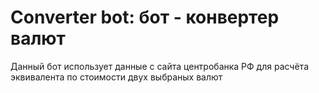 # Converter bot: бот - конвертер валют

Данный бот использует данные с сайта центробанка РФ для расчёта эквивалента по стоимости двух выбраных валют 

